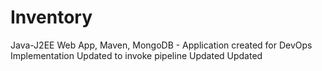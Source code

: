 # Inventory
 Java-J2EE Web App, Maven, MongoDB - Application created for DevOps Implementation
 Updated to invoke pipeline
 Updated
 Updated


